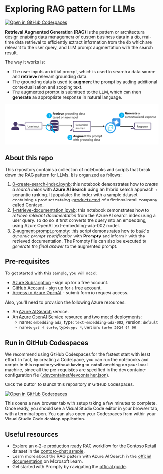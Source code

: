 # Exploring RAG pattern for LLMs

[![Open in GitHub Codespaces](https://img.shields.io/static/v1?style=for-the-badge&label=GitHub+Codespaces&message=Open&color=brightgreen&logo=github)](https://github.com/codespaces/new?hide_repo_select=true&ref=main&repo=816701626&skip_quickstart=true)

**Retrieval Augmented Generation (RAG)** is the pattern or architectural design enabling data management of custom business data in a db, real-time data retrieval to efficiently extract information from the db which are relevant to the user query, and LLM prompt augmentation with the search result.

The way it works is:
- The user inputs an initial prompt, which is used to search a data source and **retrieve** relevant grounding data.
- The grounding data is used to **augment** the prompt by adding additional contextualization and scoping text.
- The augmented prompt is submitted to the LLM, which can then **generate** an appropriate response in natural language.

![RAG pattern visualization](RAG_pattern_visualization.png)

## About this repo
This repository contains a collection of notebooks and scripts that break down the RAG pattern for LLMs. It is organized as follows:
1. [0-create-search-index.ipynb](./0-create-search-index.ipynb): this notebook demonstrates how to *create a search index* with **Azure AI Search** using an hybrid search approach + semantic ranking. It populates the index with a sample dataset containing a product catalog ([products.csv](./data/products.csv)) of a fictional retail company called Contoso.
2. [1-retrieve-documentation.ipynb](./1-retrieve-documentation.ipynb): this notebook demonstrates how to *retrieve relevant documentation* from the Azure AI search index using a user query. To do so, it first converts the query into an embedding, using Azure OpenAI text-embedding-ada-002 model.
3. [2-augment-prompt.prompty](./2-augment-prompt.prompty): this script demonstrates how to *build a dynamic prompt specification* with **Prompty** and inform it with the retrieved documentation. The Prompty file can also be executed to *generate the final answer* to the augmented prompt.

## Pre-requisites

To get started with this sample, you will need:
* [Azure Subscription](https://azure.microsoft.com/free/) - sign up for a free account.
* [GitHub Account](https://github.com/signup) - sign up for a free account.
* [Access to Azure OpenAI](https://learn.microsoft.com/legal/cognitive-services/openai/limited-access) - submit form to request access.

Also, you'll need to provision the following Azure resources:
* An [Azure AI Search](https://docs.microsoft.com/azure/search/search-create-service-portal?WT.mc_id=academic-141259-cacaste) service.
* An [Azure OpenAI Service](https://learn.microsoft.com/en-us/azure/ai-services/openai/how-to/create-resource?pivots=web-portal&WT.mc_id=academic-141259-cacaste) resource and two model deployments:
    - name: `embedding-ada`, type: `text-embedding-ada-002`, version: `default`
    - name: `gpt-4-turbo`, type: `gpt-4`, version: `turbo-2024-04-09`

## Run in GitHub Codespaces
We recommend using GitHub Codespaces for the fastest start with least effort. In fact, by creating a Codespace, you can run the notebooks and scripts in this repository without having to install anything on your local machine, since all the pre-requisites are specified in the dev container configuration file ([.devcontainer/devcontainer.json](./.devcontainer/devcontainer.json)).

Click the button to launch this repository in GitHub Codespaces.
  
[![Open in GitHub Codespaces](https://img.shields.io/static/v1?style=for-the-badge&label=GitHub+Codespaces&message=Open&color=brightgreen&logo=github)](https://github.com/codespaces/new?hide_repo_select=true&ref=main&repo=816701626&skip_quickstart=true)

 This opens a new browser tab with setup taking a few minutes to complete. Once ready, you should see a Visual Studio Code editor in your browser tab, with a terminal open. You can also open your Codespaces from within your Visual Studio Code desktop application.

 ## Useful resources
 - Explore an e-2-e production ready RAG workflow for the Contoso Retail dataset in the [contoso-chat sample](https://github.com/Azure-Samples/contoso-chat/tree/main).
 - Learn more about the RAG pattern with Azure AI Search in the [official documentation](https://docs.microsoft.com/azure/search/retrieval-augmented-generation-overview?WT.mc_id=academic-141259-cacaste) on Microsoft Learn.
 - Get started with Prompty by navigating the [official guide](https://aka.ms/prompty-doc).
